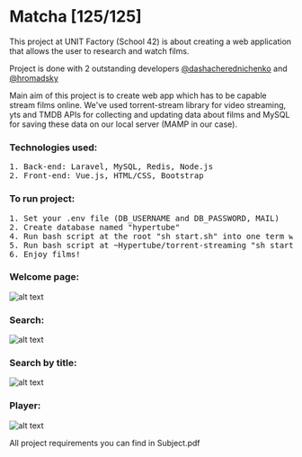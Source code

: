 # Matcha [125/125]
This project at UNIT Factory (School 42) is about creating a web application that allows the user to research and watch films.

Project is done with 2 outstanding developers [@dashacherednichenko](https://github.com/dashacherednichenko) and [@hromadsky](https://github.com/hromadsky)

Main aim of this project is to create web app which has to be capable stream films online.
We've used torrent-stream library for video streaming, yts and TMDB APIs for collecting and updating data about films and MySQL for saving these data on our local server (MAMP in our case).

### Technologies used:
<pre>
1. Back-end: Laravel, MySQL, Redis, Node.js
2. Front-end: Vue.js, HTML/CSS, Bootstrap
</pre>

### To run project:
<pre>
1. Set your .env file (DB_USERNAME and DB_PASSWORD, MAIL)
2. Create database named "hypertube"
4. Run bash script at the root "sh start.sh" into one term window
5. Run bash script at ~Hypertube/torrent-streaming "sh start.sh" into second term window
6. Enjoy films!
</pre>

### Welcome page:
![alt text](https://github.com/oleksiirude/Hypertube/blob/master/storage/pics/main.jpg)

### Search:
![alt text](https://github.com/oleksiirude/Hypertube/blob/master/storage/pics/search.png)

### Search by title:
![alt text](https://github.com/oleksiirude/Hypertube/blob/master/storage/pics/research.png)

### Player:
![alt text](https://github.com/oleksiirude/Hypertube/blob/master/storage/pics/player.jpg)

All project requirements you can find in Subject.pdf<br>
